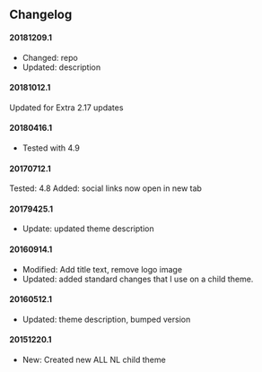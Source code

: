 ## Changelog

#### 20181209.1
* Changed: repo 
* Updated: description

#### 20181012.1
Updated for Extra 2.17 updates

#### 20180416.1
* Tested with 4.9

#### 20170712.1
Tested: 4.8
Added: social links now open in new tab
 
#### 20179425.1
* Update: updated theme description

#### 20160914.1
* Modified: Add title text, remove logo image
* Updated: added standard changes that I use on a child theme.

#### 20160512.1
* Updated: theme description, bumped version

#### 20151220.1
* New: Created new ALL NL child theme


